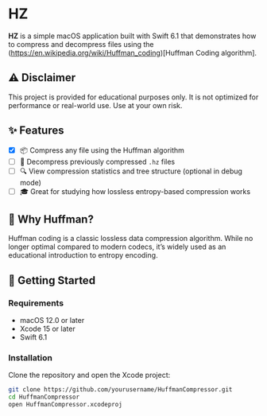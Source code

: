 # HZ

**HZ** is a simple macOS application built with Swift 6.1 that demonstrates how to compress and decompress files using the (https://en.wikipedia.org/wiki/Huffman_coding)[Huffman Coding algorithm].

## ⚠️ Disclaimer
This project is provided for educational purposes only. It is not optimized for performance or real-world use. Use at your own risk.


## ✨ Features

- [x] 📦 Compress any file using the Huffman algorithm
- [ ] 📂 Decompress previously compressed `.hz` files
- [ ] 🔍 View compression statistics and tree structure (optional in debug mode)
- [ ] 🎓 Great for studying how lossless entropy-based compression works

## 🧠 Why Huffman?

Huffman coding is a classic lossless data compression algorithm. While no longer optimal compared to modern codecs, it’s widely used as an educational introduction to entropy encoding.

## 🚀 Getting Started

### Requirements

- macOS 12.0 or later
- Xcode 15 or later
- Swift 6.1

### Installation

Clone the repository and open the Xcode project:

```bash
git clone https://github.com/yourusername/HuffmanCompressor.git
cd HuffmanCompressor
open HuffmanCompressor.xcodeproj
